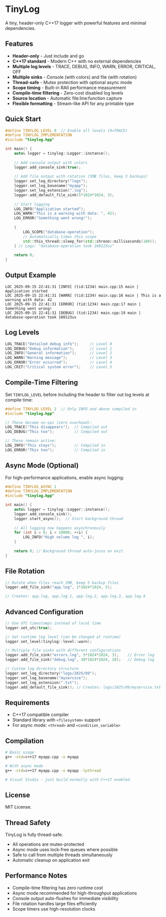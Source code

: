# TinyLog

A tiny, header-only C++17 logger with powerful features and minimal dependencies.

## Features

- **Header-only** - Just include and go
- **C++17 standard** - Modern C++ with no external dependencies
- **Multiple log levels** - TRACE, DEBUG, INFO, WARN, ERROR, CRITICAL, OFF
- **Multiple sinks** - Console (with colors) and file (with rotation)
- **Thread-safe** - Mutex protection with optional async mode
- **Scope timing** - Built-in RAII performance measurement
- **Compile-time filtering** - Zero-cost disabled log levels
- **Source location** - Automatic file:line:function capture
- **Flexible formatting** - Stream-like API for any printable type

## Quick Start

```cpp
#define TINYLOG_LEVEL 0  // Enable all levels (0=TRACE)
#define TINYLOG_IMPLEMENTATION
#include "tinylog.hpp"

int main() {
    auto& logger = tinylog::Logger::instance();
    
    // Add console output with colors
    logger.add_console_sink(true);
    
    // Add file output with rotation (5MB files, keep 3 backups)
    logger.set_log_directory("logs");
    logger.set_log_basename("myapp");
    logger.set_log_extension(".log");
    logger.add_default_file_sink(5*1024*1024, 3);
    
    // Start logging
    LOG_INFO("Application started");
    LOG_WARN("This is a warning with data: ", 42);
    LOG_ERROR("Something went wrong!");
    
    {
        LOG_SCOPE("database-operation");
        // Automatically times this scope
        std::this_thread::sleep_for(std::chrono::milliseconds(100));
    } // Logs: "database-operation took 100123us"
    
    return 0;
}
```

## Output Example

```
LOC 2025-09-15 22:41:31 [INFO] (tid:1234) main.cpp:15 main | Application started
LOC 2025-09-15 22:41:31 [WARN] (tid:1234) main.cpp:16 main | This is a warning with data: 42
LOC 2025-09-15 22:41:31 [ERROR] (tid:1234) main.cpp:17 main | Something went wrong!
LOC 2025-09-15 22:41:31 [DEBUG] (tid:1234) main.cpp:19 main | database-operation took 100123us
```

## Log Levels

```cpp
LOG_TRACE("Detailed debug info");     // Level 0
LOG_DEBUG("Debug information");       // Level 1  
LOG_INFO("General information");      // Level 2
LOG_WARN("Warning message");          // Level 3
LOG_ERROR("Error occurred");          // Level 4
LOG_CRIT("Critical system error");    // Level 5
```

## Compile-Time Filtering

Set `TINYLOG_LEVEL` before including the header to filter out log levels at compile time:

```cpp
#define TINYLOG_LEVEL 2  // Only INFO and above compiled in
#include "tinylog.hpp"

// These become no-ops (zero overhead):
LOG_TRACE("This disappears");  // Compiled out
LOG_DEBUG("This too");         // Compiled out

// These remain active:
LOG_INFO("This stays");        // Compiled in
LOG_ERROR("This too");         // Compiled in
```

## Async Mode (Optional)

For high-performance applications, enable async logging:

```cpp
#define TINYLOG_ASYNC 1
#define TINYLOG_IMPLEMENTATION
#include "tinylog.hpp"

int main() {
    auto& logger = tinylog::Logger::instance();
    logger.add_console_sink();
    logger.start_async();  // Start background thread
    
    // All logging now happens asynchronously
    for (int i = 0; i < 10000; ++i) {
        LOG_INFO("High volume log ", i);
    }
    
    return 0; // Background thread auto-joins on exit
}
```

## File Rotation

```cpp
// Rotate when files reach 1MB, keep 5 backup files
logger.add_file_sink("app.log", 1*1024*1024, 5);

// Creates: app.log, app.log.1, app.log.2, app.log.3, app.log.4
```

## Advanced Configuration

```cpp
// Use UTC timestamps instead of local time
logger.set_utc(true);

// Set runtime log level (can be changed at runtime)
logger.set_level(tinylog::level::warn);

// Multiple file sinks with different configurations  
logger.add_file_sink("errors.log", 5*1024*1024, 3);    // Error log
logger.add_file_sink("debug.log", 10*1024*1024, 10);   // Debug log

// Custom log directory structure
logger.set_log_directory("logs/2025/09");
logger.set_log_basename("myservice");  
logger.set_log_extension(".txt");
logger.add_default_file_sink(); // Creates: logs/2025/09/myservice.txt
```

## Requirements

- C++17 compatible compiler
- Standard library with `<filesystem>` support
- For async mode: `<thread>` and `<condition_variable>`

## Compilation

```bash
# Basic usage
g++ -std=c++17 myapp.cpp -o myapp

# With async mode
g++ -std=c++17 myapp.cpp -o myapp -lpthread

# Visual Studio - just build normally with C++17 enabled
```

## License

MIT License.

## Thread Safety

TinyLog is fully thread-safe:
- All operations are mutex-protected
- Async mode uses lock-free queues where possible
- Safe to call from multiple threads simultaneously
- Automatic cleanup on application exit

## Performance Notes

- Compile-time filtering has zero runtime cost
- Async mode recommended for high-throughput applications  
- Console output auto-flushes for immediate visibility
- File rotation handles large files efficiently
- Scope timers use high-resolution clocks

